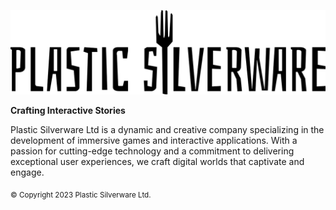 ![cover image](https://github.com/PlasticSilverware/.github/blob/main/cover.svg?raw=true)

<!-- ## Plastic Silverware Ltd. -->
**Crafting Interactive Stories**

Plastic Silverware Ltd is a dynamic and creative company specializing in the development of immersive games and interactive applications. With a passion for cutting-edge technology and a commitment to delivering exceptional user experiences, we craft digital worlds that captivate and engage.

<sub>&copy; Copyright 2023 Plastic Silverware Ltd.</sub>
